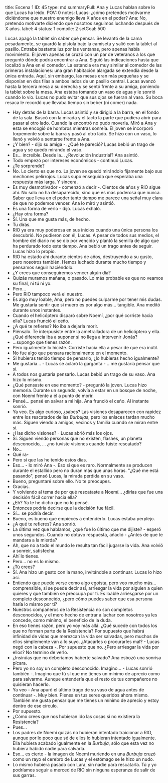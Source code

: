 title:          Escena 1
ID:             45
type:           md
summaryFull:    Ana y Lucas hablan sobre lo que Lucas ha leído.
POV:            0
notes:          Lucas: ¿cómo pretendes motivarme diciéndome que nuestro enemigo lleva X años en el poder?
                Ana: No, pretendo motivarte diciendo que nosotros seguimos luchando después de X años.
label:          4
status:         1
compile:        2
setGoal:        500


Lucas apagó la tablet sin saber qué pensar. Se levantó de la cama pesadamente, se guardó la pistola bajo la camiseta y salió con la tablet al pasillo.
Entraba bastante luz por las ventanas, pero apenas había movimiento. El joven apenas se cruzó con un par de veteranos a los que preguntó dónde podría encontrar a Ana. Siguió las indicaciones hasta que localizó a Ana en el comedor.
La estancia era muy similar al comedor de las primeras instalaciones: una gran habitación alargada se extendía desde la única entrada. Aquí, sin embargo, las mesas eran más pequeñas y se disponían en dos filas a ambos lados de un pasillo central.
Lucas avanzó hasta la tercera mesa a su derecha y se sentó frente a su amiga, poniendo la tablet sobre la mesa. Ana estaba tomando un vaso de agua y le sonrió cuando lo vio. Lucas no pudo evitar que sus ojos se fueran al vaso. Su boca resaca le recordó que llevaba tiempo sin beber  (ni comer) nada.
- Hay detrás de la barra.
Lucas asintió y se dirigió a la barra, en el fondo de la sala. Buscó con la mirada y el tacto la parte que pudiera abrir para pasar al otro lado. Cuando la encontró no pudo moverla. Miró a Ana y esta se encogió de hombros mientras sonreía.
El joven se incorporó torpemente sobre la barra y pasó al otro lado. Se hizo con un vaso, lo llenó y volvió a sentarse frente a Ana.
- ¿Y bien? - dijo su amiga -. ¿Qué te pareció?
Lucas bebió un trago de agua y se quedó mirando el vaso.
- Es... increíble. Desde la... ¿Revolución Industrial?
Ana asintió.
- Todo empezó por intereses económicos - continuó Lucas.
- ¿Te sorprende?
- No. Lo cierto es que no.
La joven se quedó mirándolo fijamente bajo sus mechones pelirrojos. Lucas supo enseguida que esperaba una respuesta más larga.
Y sincera.
- Es muy desmotivador - comenzó a decir -. Cientos de años y RIO sigue ahí. No solo no ha desaparecido, sino que es más poderosa que nunca. Saber que lleva en el poder tanto tiempo me parece una señal muy clara de que no podemos vencer.
Ana lo miró y asintió.
- Es una forma de verlo - dijo.
Lucas exhaló.
- ¿Hay otra forma?
- Sí. Una que me gusta más, de hecho.
- Tu dirás.
- RIO ya era muy poderosa en sus inicios cuando una única persona los descubrió. No pudieron con él, Lucas. A pesar de todos sus medios, el hombre del diario no se dio por vencido y plantó la semilla de algo que ha perdurado todo este tiempo.
Ana bebió un trago antes de seguir. Lucas hizo lo propio.
- RIO ha estado ahí durante cientos de años, destruyendo a su gusto, pero nosotros también. Hemos luchado durante mucho tiempo y pensamos seguir haciéndolo.
- ¿Y crees que conseguiremos vencer algún día?
- Quizás muramos mañana, o pasado. Lo más probable es que no veamos su final, ni tú ni yo.
- Pero...
- Pero RIO tampoco verá el nuestro.
- Es algo muy loable, Ana, pero no puedes culparme por tener mis dudas. Me gustaría sentir que si muero es por algo más... tangible.
Ana meditó durante unos instantes.
- Cuando el helicóptero disparó sobre Noemí, ¿por qué corriste hacia ella?
Lucas frunció el ceño.
- ¿A qué te refieres? No iba a dejarla morir.
- Piénsalo. Te interpusiste entre la ametralladora de un helicóptero y ella. ¿Qué diferencia iba a suponer si no llega a intervenir Jonás?
- ...supongo que tienes razón.
- Pero igualmente lo hiciste. Corriste hacia ella a pesar de que era inútil.
- No fue algo que pensara racionalmente en el momento.
- Si hubieras tenido tiempo de pensarlo, ¿lo hubieras hecho igualmente?
- Me gustaría... - Lucas se aclaró la garganta - ...me gustaría pensar que sí.
- A todos nos gustaría pensarlo.
Lucas bebió un trago de su vaso. Ana hizo lo mismo.
- ¿Qué pensaste en ese momento? - preguntó la joven.
Lucas hizo memoria. Durante un segundo, volvía a estar en un bosque de noche, con Noemí frente a él a punto de morir.
- Pensé... pensé en salvar a mi hija.
Ana frunció el ceño. Al instante sonrió.
- Ya veo. Es algo curioso, ¿sabes? Las visiones desaparecen con rapidez entre los rescatados de las *Burbujas*, pero los enlaces tardan mucho más. Siguen viendo a amigos, vecinos y familia cuando se miran entre sí.
- ¿Has dicho visiones? - Lucas abrió más los ojos.
- Sí. Siguen viendo personas que no existen, flashes, un planeta desconocido, ... ¿no tuviste visiones cuando fuiste rescatado?
- No...
- Qué ra-
- Pero sí que las he tenido estos días.
- Eso... - lo miró Ana -. Eso sí que es raro. Normalmente se producen durante el estallido pero no duran más que unas horas.
"¿Qué me está pasando", pensó Lucas, la mirada perdida en su vaso.
- Bueno, preguntaré sobre ello. No te preocupes.
- Gracias.
- Y volviendo al tema de por qué rescataste a Noemí... ¿dirías que fue una decisión fácil correr hacia ella?
- ¿Eh? Ya te he dicho que no lo pensé.
- Entonces podría decirse que la decisión fue fácil.
- Sí... se podría decir.
- Bueno, es bueno que empieces a entenderlo.
Lucas estaba perplejo.
- ¿A qué te refieres?
Ana sonrió.
- La última vez que hablamos, ¿qué fue lo último que me dijiste? - esperó unos segundos. Cuando no obtuvo respuesta, añadió - ¿Antes de que te mandara a la mierda?
- Ah, que no a todo el mundo le resulta tan fácil jugarse la vida.
Ana volvió a sonreír, satisfecha.
- Ahí lo tienes.
- Pero... no es lo mismo.
- ¿Tú crees?
- Sí.
Ana hizo un gesto con la mano, invitándole a continuar. Lucas lo hizo así.
- Entiendo que puede verse como algo egoísta, pero veo mucho más... comprensible, si se puede decir así, arriesgar la vida por alguien a quien quieres y que también se preocupa por ti. Es loable arriesgarse por un completo desconocido, ¿pero cómo puedes saber que esa persona haría lo mismo por ti?
- Nuestros compañeros de la Resistencia no son completos desconocidos, y el mero hecho de entrar a luchar con nosotros ya les concede, como mínimo, el beneficio de la duda.
- En eso tienes razón, pero yo voy más allá. ¿Qué sucede con todos los que no forman parte de la Resistencia? Por supuesto que habrá infinidad de vidas que merezcan la vida ser salvadas, pero muchos de ellos simplemente van a lo suyo. ¿Atacarles o procurarles mal? - Lucas negó con la cabeza -. Por supuesto que no. ¿Pero arriesgar la vida por ellos? No termino de verlo.
- ¿Insinúas que no deberíamos haberte salvado?
Ana esbozó una sonrisa pícara. 
- Pero yo no soy un completo desconocido. Imagino... - Lucas sonrió también -. Imagino que tú sí que me tienes un mínimo de aprecio como para salvarme. Aunque entendería que el resto de tus compañeros no quisieran hacerlo.
- Ya veo - Ana apuró el último trago de su vaso de agua antes de continuar -. Muy bien. Piensa en tus seres queridos ahora mismo. También me gusta pensar que me tienes un mínimo de aprecio y estoy dentro de ese círculo.
- Por supuesto.
- ¿Cómo crees que nos hubieran ido las cosas si no existiera la Resistencia?
- Pues...
- Los padres de Noemí quizás no hubieran intentado traicionar a RIO, aunque por lo poco que sé de ellos lo hubieran intentado igualmente. Ella hubiera acabado igualmente en la *Burbuja*, sólo que esta vez no hubiera habido nadie para salvarla.
- Eso... es cierto - la imagen de Noemí muriendo en una *Burbuja* cruzó como un rayo el cerebro de Lucas y el estómago se le hizo un nudo.
- Lo mismo hubiera pasado con Lara, sin nadie para rescatarla. Tú y yo podríamos seguir a merced de RIO sin ninguna esperanza de salir de sus garras.